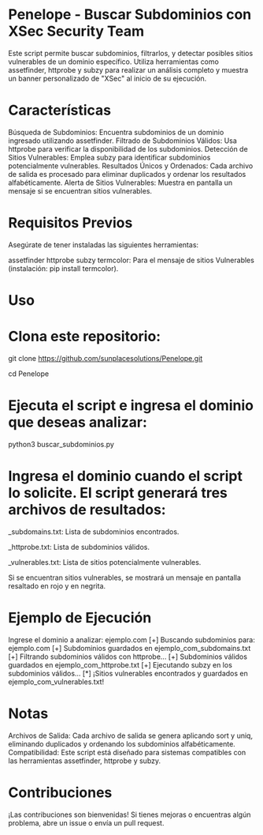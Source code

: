 # Penelope - Buscar Subdominios con XSec Security Team
Este script permite buscar subdominios, filtrarlos, y detectar posibles sitios vulnerables de un dominio específico. Utiliza herramientas como assetfinder, httprobe y subzy para realizar un análisis completo y muestra un banner personalizado de "XSec" al inicio de su ejecución.

# Características
Búsqueda de Subdominios: Encuentra subdominios de un dominio ingresado utilizando assetfinder.
Filtrado de Subdominios Válidos: Usa httprobe para verificar la disponibilidad de los subdominios.
Detección de Sitios Vulnerables: Emplea subzy para identificar subdominios potencialmente vulnerables.
Resultados Únicos y Ordenados: Cada archivo de salida es procesado para eliminar duplicados y ordenar los resultados alfabéticamente.
Alerta de Sitios Vulnerables: Muestra en pantalla un mensaje si se encuentran sitios vulnerables.

# Requisitos Previos
Asegúrate de tener instaladas las siguientes herramientas:

assetfinder
httprobe
subzy
termcolor: Para el mensaje de sitios Vulnerables (instalación: pip install termcolor).

# Uso
# Clona este repositorio:

git clone https://github.com/sunplacesolutions/Penelope.git

cd Penelope

# Ejecuta el script e ingresa el dominio que deseas analizar:

python3 buscar_subdominios.py

# Ingresa el dominio cuando el script lo solicite. El script generará tres archivos de resultados:

<domain>_subdomains.txt: Lista de subdominios encontrados.

<domain>_httprobe.txt: Lista de subdominios válidos.

<domain>_vulnerables.txt: Lista de sitios potencialmente vulnerables.

Si se encuentran sitios vulnerables, se mostrará un mensaje en pantalla resaltado en rojo y en negrita.

# Ejemplo de Ejecución

Ingrese el dominio a analizar: ejemplo.com
[+] Buscando subdominios para: ejemplo.com
[+] Subdominios guardados en ejemplo_com_subdomains.txt
[+] Filtrando subdominios válidos con httprobe...
[+] Subdominios válidos guardados en ejemplo_com_httprobe.txt
[+] Ejecutando subzy en los subdominios válidos...
[*] ¡Sitios vulnerables encontrados y guardados en ejemplo_com_vulnerables.txt!

# Notas
Archivos de Salida: Cada archivo de salida se genera aplicando sort y uniq, eliminando duplicados y ordenando los subdominios alfabéticamente.
Compatibilidad: Este script está diseñado para sistemas compatibles con las herramientas assetfinder, httprobe y subzy.
# Contribuciones
¡Las contribuciones son bienvenidas! Si tienes mejoras o encuentras algún problema, abre un issue o envía un pull request.
